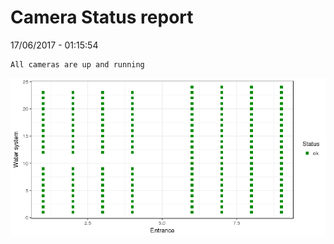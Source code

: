 Camera Status report
================
17/06/2017 - 01:15:54

    All cameras are up and running

![](camreport_files/figure-markdown_github/unnamed-chunk-2-1.png)
